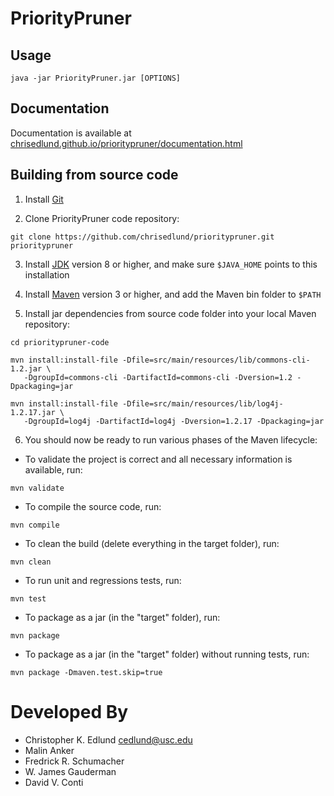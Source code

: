 PriorityPruner
==============

Usage
-----
`java -jar PriorityPruner.jar [OPTIONS]`


Documentation
-------------
Documentation is available at [chrisedlund.github.io/prioritypruner/documentation.html](chrisedlund.github.io/prioritypruner/documentation.html)


Building from source code
-------------------------

1) Install [Git](https://git-scm.com/)

2) Clone PriorityPruner code repository:

`git clone https://github.com/chrisedlund/prioritypruner.git prioritypruner`

3) Install [JDK](http://www.oracle.com/technetwork/java/javase/downloads/index.html) version 8 or higher, and make sure `$JAVA_HOME` points to this installation

4) Install [Maven](https://maven.apache.org/) version 3 or higher, and add the Maven bin folder to `$PATH`

5) Install jar dependencies from source code folder into your local Maven repository:

```
cd prioritypruner-code

mvn install:install-file -Dfile=src/main/resources/lib/commons-cli-1.2.jar \
   -DgroupId=commons-cli -DartifactId=commons-cli -Dversion=1.2 -Dpackaging=jar
   
mvn install:install-file -Dfile=src/main/resources/lib/log4j-1.2.17.jar \
   -DgroupId=log4j -DartifactId=log4j -Dversion=1.2.17 -Dpackaging=jar
```

6) You should now be ready to run various phases of the Maven lifecycle:

- To validate the project is correct and all necessary information is available, run:

`mvn validate`

- To compile the source code, run:

`mvn compile`

- To clean the build (delete everything in the target folder), run:

`mvn clean`

- To run unit and regressions tests, run:

`mvn test`

- To package as a jar (in the "target" folder), run:

`mvn package`


- To package as a jar (in the "target" folder) without running tests, run:

`mvn package -Dmaven.test.skip=true`

Developed By
============
 * Christopher K. Edlund [cedlund@usc.edu](mailto:cedlund@usc.edu)
 * Malin Anker
 * Fredrick R. Schumacher
 * W. James Gauderman
 * David V. Conti
 


